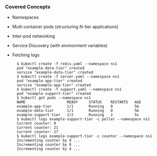 ### Covered Concepts

* Namespaces
* Multi container pods (structuring N-tier applications)
* Inter-pod networking
* Service Discovery (with environment variables)
* Fetching logs

		$ kubectl create -f redis.yaml --namespace ns1
		pod "example-data-tier" created
		service "example-data-tier" created
		$ kubectl create -f server.yaml --namespace ns1
		pod "example-app-tier" created
		service "example-app-tier" created
		$ kubectl create -f support.yaml --namespace ns1
		pod "example-support-tier" created
		$ kubectl get pods --namespace ns1
		NAME                   READY     STATUS    RESTARTS   AGE
		example-app-tier       1/1       Running   0          5m
		example-data-tier      1/1       Running   0          5m
		example-support-tier   2/2       Running   2          5s
		$ kubectl logs example-support-tier -c poller --namespace ns1
		Current counter: 9
		Current counter: 21
		Current counter: 27
		$ kubectl logs example-support-tier -c counter --namespace ns1
		Incrementing counter by 9 ...
		Incrementing counter by 8 ...
		Incrementing counter by 4 ...



